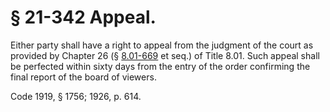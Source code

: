 # § 21-342 Appeal.

<p>Either party shall have a right to appeal from the judgment of the court as provided by Chapter 26 (§ <a href='http://law.lis.virginia.gov/vacode/8.01-669/'>8.01-669</a> et seq.) of Title 8.01. Such appeal shall be perfected within sixty days from the entry of the order confirming the final report of the board of viewers.</p><p>Code 1919, § 1756; 1926, p. 614.</p>